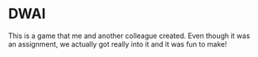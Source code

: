 # DWAI
This is a game that me and another colleague created. Even though it was an assignment, we actually got really into it and it was fun to make!
